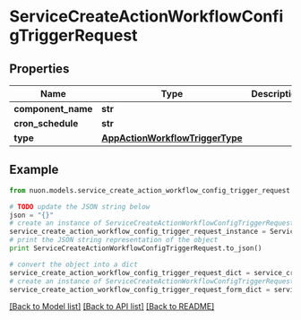 # ServiceCreateActionWorkflowConfigTriggerRequest


## Properties

Name | Type | Description | Notes
------------ | ------------- | ------------- | -------------
**component_name** | **str** |  | [optional] 
**cron_schedule** | **str** |  | [optional] 
**type** | [**AppActionWorkflowTriggerType**](AppActionWorkflowTriggerType.md) |  | 

## Example

```python
from nuon.models.service_create_action_workflow_config_trigger_request import ServiceCreateActionWorkflowConfigTriggerRequest

# TODO update the JSON string below
json = "{}"
# create an instance of ServiceCreateActionWorkflowConfigTriggerRequest from a JSON string
service_create_action_workflow_config_trigger_request_instance = ServiceCreateActionWorkflowConfigTriggerRequest.from_json(json)
# print the JSON string representation of the object
print ServiceCreateActionWorkflowConfigTriggerRequest.to_json()

# convert the object into a dict
service_create_action_workflow_config_trigger_request_dict = service_create_action_workflow_config_trigger_request_instance.to_dict()
# create an instance of ServiceCreateActionWorkflowConfigTriggerRequest from a dict
service_create_action_workflow_config_trigger_request_form_dict = service_create_action_workflow_config_trigger_request.from_dict(service_create_action_workflow_config_trigger_request_dict)
```
[[Back to Model list]](../README.md#documentation-for-models) [[Back to API list]](../README.md#documentation-for-api-endpoints) [[Back to README]](../README.md)


